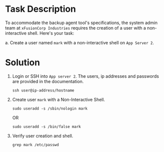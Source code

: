 # Task Description
To accommodate the backup agent tool's specifications, the system admin team at `xFusionCorp Industries` requires the creation of a user with a non-interactive shell. Here's your task:

a. Create a user named `mark` with a non-interactive shell on `App Server 2`.

# Solution
1. Login or SSH into `App server 2`. The users, ip addresses and passwords are provided in the documentation.

    `ssh user@ip-address/hostname`

2. Create user `mark` with a Non-Interactive Shell.

    `sudo useradd -s /sbin/nologin mark`

    OR
    
    `sudo useradd -s /bin/false mark`

3. Verify user creation and shell.

    `grep mark /etc/passwd`